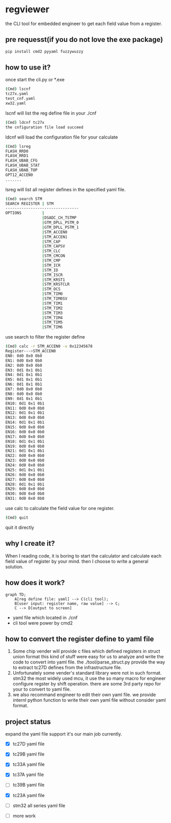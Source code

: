 # regviewer
the CLI tool for embedded engineer to get each field value from a register.
## pre requesst(if you do not love the exe package)
```bash
pip install cmd2 pyyaml fuzzywuzzy
```
## how to use it?
once start the cli.py or *.exe
```bash
(Cmd) lscnf
tc27x.yaml
test_cnf.yaml
xw32.yaml
```
lscnf will list the reg define file in your ./cnf
```bash
(Cmd) ldcnf tc27x
the cnfiguration file load succeed
```
ldcnf will load the configuration file for your calculate

```bash
(Cmd) lsreg
FLASH_RRD0
FLASH_RRD1
FLASH_UBAB_CFG
FLASH_UBAB_STAT
FLASH_UBAB_TOP
GPT12_ACCEN0
.......
```
lsreg will list all register defines in the specified yaml file.
```bash
(Cmd) search STM
SEARCH REGISTER | STM
--------------------------------
OPTIONS         |
                |DSADC_CH_TSTMP
                |GTM_DPLL_PSTM_0
                |GTM_DPLL_PSTM_1
                |STM_ACCEN0
                |STM_ACCEN1
                |STM_CAP
                |STM_CAPSV
                |STM_CLC
                |STM_CMCON
                |STM_CMP
                |STM_ICR
                |STM_ID
                |STM_ISCR
                |STM_KRST1
                |STM_KRSTCLR
                |STM_OCS
                |STM_TIM0
                |STM_TIM0SV
                |STM_TIM1
                |STM_TIM2
                |STM_TIM3
                |STM_TIM4
                |STM_TIM5
                |STM_TIM6
```
use search to filter the register define
```bash
(Cmd) calc -r STM_ACCEN0 -v 0x12345678
Register--->STM_ACCEN0
EN0: 0d0 0x0 0b0
EN1: 0d0 0x0 0b0
EN2: 0d0 0x0 0b0
EN3: 0d1 0x1 0b1
EN4: 0d1 0x1 0b1
EN5: 0d1 0x1 0b1
EN6: 0d1 0x1 0b1
EN7: 0d0 0x0 0b0
EN8: 0d0 0x0 0b0
EN9: 0d1 0x1 0b1
EN10: 0d1 0x1 0b1
EN11: 0d0 0x0 0b0
EN12: 0d1 0x1 0b1
EN13: 0d0 0x0 0b0
EN14: 0d1 0x1 0b1
EN15: 0d0 0x0 0b0
EN16: 0d0 0x0 0b0
EN17: 0d0 0x0 0b0
EN18: 0d1 0x1 0b1
EN19: 0d0 0x0 0b0
EN21: 0d1 0x1 0b1
EN22: 0d0 0x0 0b0
EN23: 0d0 0x0 0b0
EN24: 0d0 0x0 0b0
EN25: 0d1 0x1 0b1
EN26: 0d0 0x0 0b0
EN27: 0d0 0x0 0b0
EN28: 0d1 0x1 0b1
EN29: 0d0 0x0 0b0
EN30: 0d0 0x0 0b0
EN31: 0d0 0x0 0b0
```
use calc to calculate the field value for one register.
```bash
(Cmd) quit
```
quit it directly
## why I create it?
When I reading code, it is boring to start the calculator and calculate each field value of register by your mind. then I choose to write a general solution.
## how does it work?
```mermaid
graph TD;
    A[reg define file: yaml] --> C(cli tool);
    B[user input: register name, raw value] --> C;
    C --> D[output to screen]
```
- yaml file which located in ./cnf
- cli tool were power by cmd2

## how to convert the register define to yaml file
1. Some chip vender will provide  c files which defined registers in struct union format this kind of stuff were easy for us
to analyze and write the code to convert into yaml file.
the ./tool/parse_struct.py provide the way to extract tc27D defines from the infrastructure file.   
2. Unfortunately some vender's standard library were not in such format. stm32 the most widely used mcu, it use the so many macro 
for engineer configure regster by shift operation. there are some 3rd party repo for your to convert to yaml file.
3. we also recommand engineer to edit their own yaml file. we provide internl python function to write their own yaml file without consider yaml format.

## project status
expand the yaml file support it's our main job currently.   
- [x] tc27D yaml file
- [x] tc29B yaml file
- [x] tc33A yaml file
- [x] tc37A yaml file
- [ ] tc39B yaml file
- [x] tc23A yaml file
- [ ] stm32 all series yaml file
- [ ] more work
  

